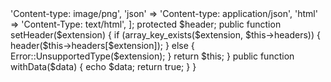 <?php

namespace Core\Framework;

use Core\Framework\Error as Error;

class Responce {

    private $headers = [
        'png' => 'Content-type: image/png',
        'json' => 'Content-type: application/json',
        'html' => 'Content-Type: text/html',
    ];
    protected $header;

    public function setHeader($extension) {
        if (array_key_exists($extension, $this->headers)) {
            header($this->headers[$extension]);
        } else {
            Error::UnsupportedType($extension);
        }
        return $this;
    }

    public function withData($data) {
        echo $data;
        return true;
    }

}
